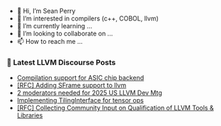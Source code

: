 - 👋 Hi, I’m Sean Perry
- 👀 I’m interested in compilers (c++, COBOL, llvm)
- 🌱 I’m currently learning ...
- 💞️ I’m looking to collaborate on ...
- 📫 How to reach me ...

<!---
s66perry/s66perry is a ✨ special ✨ repository because its `README.md` (this file) appears on your GitHub profile.
You can click the Preview link to take a look at your changes.
--->
### 📕 Latest LLVM Discourse Posts

<!-- DISCOURSE-LLVM:START -->
- [Compilation support for ASIC chip backend](https://discourse.llvm.org/t/compilation-support-for-asic-chip-backend/88702#post_1)
- [[RFC] Adding SFrame support to llvm](https://discourse.llvm.org/t/rfc-adding-sframe-support-to-llvm/86900?page=2#post_34)
- [2 moderators needed for 2025 US LLVM Dev Mtg](https://discourse.llvm.org/t/2-moderators-needed-for-2025-us-llvm-dev-mtg/88701#post_1)
- [Implementing TilingInterface for tensor ops](https://discourse.llvm.org/t/implementing-tilinginterface-for-tensor-ops/87597#post_7)
- [[RFC] Collecting Community Input on Qualification of LLVM Tools &amp; Libraries](https://discourse.llvm.org/t/rfc-collecting-community-input-on-qualification-of-llvm-tools-libraries/88569#post_2)
<!-- DISCOURSE-LLVM:END -->
